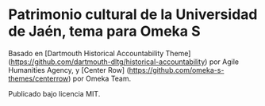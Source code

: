 # Patrimonio cultural de la Universidad de Jaén, tema para Omeka S

Basado en [Dartmouth Historical Accountability Theme] (https://github.com/dartmouth-dltg/historical-accountability) por Agile Humanities Agency, y [Center Row] (https://github.com/omeka-s-themes/centerrow) por Omeka Team.

Publicado bajo licencia MIT.
